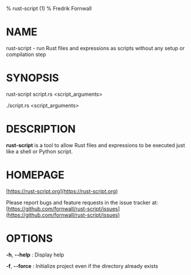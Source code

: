 % rust-script (1)
% Fredrik Fornwall

# NAME

rust-script - run Rust files and expressions as scripts without any setup or compilation step

# SYNOPSIS

  rust-script script.rs \<script\_arguments\>

  ./script.rs \<script\_arguments\>

# DESCRIPTION

**rust-script** is a tool to allow Rust files and expressions to be executed
just like a shell or Python script.

# HOMEPAGE
[https://rust-script.org](https://rust-script.org)

Please report bugs and feature requests in the issue tracker at:\
[https://github.com/fornwall/rust-script/issues](https://github.com/fornwall/rust-script/issues)

# OPTIONS

**-h**, **--help**
:   Display help

**-f**, **--force**
:   Initialize project even if the directory already exists
